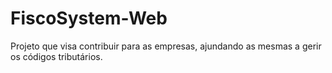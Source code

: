 # FiscoSystem-Web
Projeto que visa contribuir para as empresas, ajundando as mesmas a gerir os códigos tributários.
